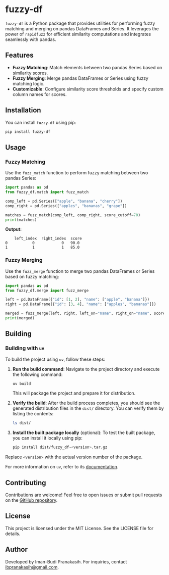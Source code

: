 # fuzzy-df

`fuzzy-df` is a Python package that provides utilities for performing fuzzy matching and merging on pandas DataFrames and Series. It leverages the power of `rapidfuzz` for efficient similarity computations and integrates seamlessly with pandas.

## Features

- **Fuzzy Matching**: Match elements between two pandas Series based on similarity scores.
- **Fuzzy Merging**: Merge pandas DataFrames or Series using fuzzy matching logic.
- **Customizable**: Configure similarity score thresholds and specify custom column names for scores.

## Installation

You can install `fuzzy-df` using pip:

```bash
pip install fuzzy-df
```

## Usage

### Fuzzy Matching

Use the `fuzz_match` function to perform fuzzy matching between two pandas Series:

```python
import pandas as pd
from fuzzy_df.match import fuzz_match

comp_left = pd.Series(["apple", "banana", "cherry"])
comp_right = pd.Series(["apples", "bananas", "grape"])

matches = fuzz_match(comp_left, comp_right, score_cutoff=70)
print(matches)
```

**Output:**

```
    left_index  right_index  score
0           0            0   90.0
1           1            1   85.0
```

### Fuzzy Merging

Use the `fuzz_merge` function to merge two pandas DataFrames or Series based on fuzzy matching:

```python
import pandas as pd
from fuzzy_df.merge import fuzz_merge

left = pd.DataFrame({"id": [1, 2], "name": ["apple", "banana"]})
right = pd.DataFrame({"id": [3, 4], "name": ["apples", "bananas"]})

merged = fuzz_merge(left, right, left_on="name", right_on="name", score_cutoff=70)
print(merged)
```

## Building

### Building with `uv`

To build the project using `uv`, follow these steps:

1. **Run the build command**: Navigate to the project directory and execute the following command:

   ```bash
   uv build
   ```

   This will package the project and prepare it for distribution.

2. **Verify the build**: After the build process completes, you should see the generated distribution files in the `dist/` directory. You can verify them by listing the contents:

   ```bash
   ls dist/
   ```

3. **Install the built package locally** (optional): To test the built package, you can install it locally using pip:

   ```bash
   pip install dist/fuzzy_df-<version>.tar.gz
   ```

Replace `<version>` with the actual version number of the package.

For more information on `uv`, refer to its [documentation](https://github.com/ultraviolet/uv).

## Contributing

Contributions are welcome! Feel free to open issues or submit pull requests on the [GitHub repository](https://github.com/ibpme/fuzzy-df).

## License

This project is licensed under the MIT License. See the LICENSE file for details.

## Author

Developed by Iman-Budi Pranakasih. For inquiries, contact [ibpranakasih@gmail.com](mailto:ibpranakasih@gmail.com).
